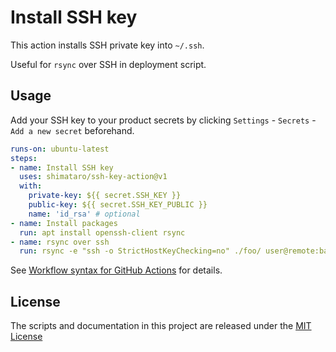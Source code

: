 # Install SSH key

This action installs SSH private key into `~/.ssh`.

Useful for `rsync` over SSH in deployment script.

## Usage

Add your SSH key to your product secrets by clicking `Settings` - `Secrets` - `Add a new secret` beforehand.

```yaml
runs-on: ubuntu-latest
steps:
- name: Install SSH key
  uses: shimataro/ssh-key-action@v1
  with:
    private-key: ${{ secret.SSH_KEY }}
    public-key: ${{ secret.SSH_KEY_PUBLIC }}
    name: 'id_rsa' # optional
- name: Install packages
  run: apt install openssh-client rsync
- name: rsync over ssh
  run: rsync -e "ssh -o StrictHostKeyChecking=no" ./foo/ user@remote:bar/
```

See [Workflow syntax for GitHub Actions](https://help.github.com/en/articles/workflow-syntax-for-github-actions) for details.

## License

The scripts and documentation in this project are released under the [MIT License](LICENSE)
